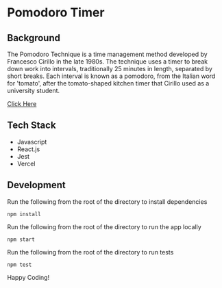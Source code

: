 # Pomodoro Timer

## Background
The Pomodoro Technique is a time management method developed by Francesco Cirillo in the late 1980s. The technique uses a timer to break down work into intervals, traditionally 25 minutes in length, separated by short breaks. Each interval is known as a pomodoro, from the Italian word for 'tomato', after the tomato-shaped kitchen timer that Cirillo used as a university student.

[Click Here](https://pomodoro-timer-project.vercel.app/)

## Tech Stack

- Javascript
- React.js
- Jest
- Vercel

## Development

Run the following from the root of the directory to install dependencies
```
npm install
```

Run the following from the root of the directory to run the app locally
```
npm start
```

Run the following from the root of the directory to run tests
```
npm test
```

Happy Coding!

